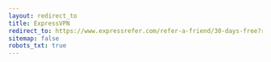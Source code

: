 ```yaml
---
layout: redirect_to
title: ExpressVPN
redirect_to: https://www.expressrefer.com/refer-a-friend/30-days-free?referrer_id=10865282&utm_campaign=referrals&utm_medium=copy_link&utm_source=referral_dashboard
sitemap: false
robots_txt: true
---
```

